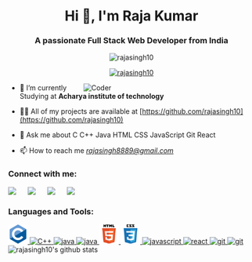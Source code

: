 <body>
<h1 align="center">Hi 👋, I'm Raja Kumar</h1>
<h3 align="center">A passionate Full Stack Web Developer from India</h3>

<p align="center"> <img src="https://komarev.com/ghpvc/?username=rajasingh10&label=Profile%20views&color=0e75b6&style=flat" alt="rajasingh10" /> </p>

<p align="center"> <a href="https://github.com/ryo-ma/github-profile-trophy"><img src="https://github-profile-trophy.vercel.app/?username=rajasingh10&theme=nord" alt="rajasingh10" /></a> </p>
<img align="right" alt="Coder" width="350" src="https://www.venuexplorer.com.sg/uploads/Working%20in%20progresss.gif">

- 🌱 I’m currently Studying at **Acharya institute of technology**

- 👨‍💻 All of my projects are available at [https://github.com/rajasingh10](https://github.com/rajasingh10)

- 💬 Ask me about C C++ Java HTML CSS JavaScript Git React

- 📫 How to reach me *rajasingh8889@gmail.com*

<h3 align="left">Connect with me:</h3>
<p align="left">
    <a href="https://www.linkedin.com/in/raja-kumar-00a6a51b1/"><img align="left"raja-kumar-linkedin" width="40px" src="https://cdn.jsdelivr.net/npm/simple-icons@v3/icons/linkedin.svg" /></a>
    <a href="https://twitter.com/RajaSingh8889"><img align="left"raja-kumar-twitter" width="40px" src="https://cdn.jsdelivr.net/npm/simple-icons@v3/icons/twitter.svg" /></a>
    <a href="https://www.hackerrank.com/rajasingh8889"><img align="left"raja-kumar-hacker-rank" width="40px" src="https://cdn.jsdelivr.net/npm/simple-icons@v3/icons/hackerrank.svg" /></a>
    <a href="https://www.freecodecamp.org/rajasingh10"><img align="left"raja-kumar-freecodecamp" width="40px" src="https://cdn.jsdelivr.net/npm/simple-icons@v3/icons/freecodecamp.svg" /></a>
</p>
<br>
<h3 align="left">Languages and Tools:</h3>
<p align="left"><a href="https://www.cprogramming.com/" target="_blank"> <img src="https://raw.githubusercontent.com/devicons/devicon/master/icons/c/c-original.svg" alt="c" width="40" height="40"/> </a>
  <a href="https://www.w3schools.com/CPP/default.asp" target="_blank"> <img src="https://raw.githubusercontent.com/jmnote/z-icons/master/svg/cpp.svg" alt="C++" width="40" height="40" /> </a>
    <a href="https://www.java.com/en/" target="_blank"> <img src="https://www.vectorlogo.zone/logos/java/java-icon.svg" alt="java" width="40" height="40"/> </a> 
    <a href="https://www.python.org/" target="_blank"> <img src="https://www.vectorlogo.zone/logos/python/python-icon.svg" alt="java" width="40" height="40"/> </a> 
    <a href="https://www.w3.org/html/" target="_blank"> <img src="https://raw.githubusercontent.com/devicons/devicon/master/icons/html5/html5-original-wordmark.svg" alt="html5" width="40" height="40"/> </a> 
<a href="https://www.w3schools.com/css/" target="_blank"> <img src="https://raw.githubusercontent.com/devicons/devicon/master/icons/css3/css3-original-wordmark.svg" alt="css3" width="40" height="40"/> </a> 
<a href="https://www.w3schools.com/js/" target="_blank"> <img src="https://www.vectorlogo.zone/logos/javascript/javascript-icon.svg" alt="javascript" width="40" height="40"/> </a> 
  <a href="https://reactjs.org/docs/hooks-state.html" target="_blank"> <img src="https://www.vectorlogo.zone/logos/reactjs/reactjs-icon.svg" alt="react" width="40" height="40"/> </a>
<a href="https://git-scm.com/" target="_blank"> <img src="https://www.vectorlogo.zone/logos/git-scm/git-scm-icon.svg" alt="git" width="40" height="40"/> </a> 
<a href="https://firebase.google.com/docs/hosting/" target="_blank"> <img src="https://www.vectorlogo.zone/logos/firebase/firebase-icon.svg" alt="git" width="40" height="40"/> </a> 


   
<br>
<a href="https://github.com/anuraghazra/github-readme-stats">
  <img align="left" src="https://github-readme-stats.vercel.app/api?username=rajasingh10&show_icons=true&include_all_commits=true&theme=onedark" alt="rajasingh10's github stats" />
<!--   <img align="center" src="https://github-readme-stats.vercel.app/api/top-langs?username=rajasingh10&show_icons=true&locale=en&layout=compact&theme=onedark" alt="rajasingh10"/> -->
  

    
</a>


</body>
